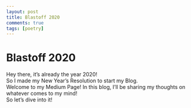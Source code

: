 ```yaml
---
layout: post
title: Blastoff 2020
comments: true
tags: [poetry]
---
```


# Blastoff 2020

Hey there, it’s already the year 2020!\
So I made my New Year’s Resolution to start my Blog.\
Welcome to my Medium Page! In this blog, I’ll be sharing my thoughts on whatever comes to my mind!\
So let’s dive into it!
